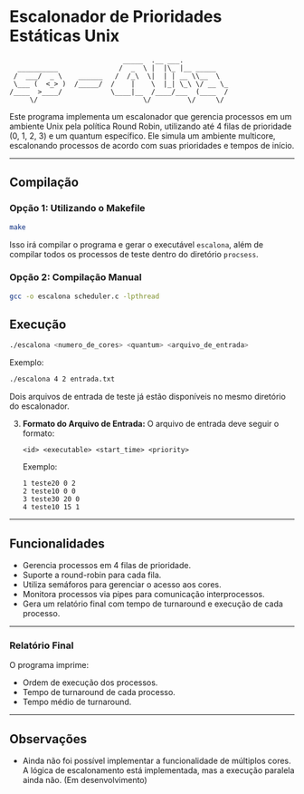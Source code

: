 # Escalonador de Prioridades Estáticas Unix

```
                            _____  .__ ___.                                                              
  __________               /  _  \ |  |\_ |__ _____                                                      
 /  ___/  _ \    ______   /  /_\  \|  | | __ \\__  \                                                     
 \___ (  <_> )  /_____/  /    |    \  |_| \_\ \/ __ \_                                                   
/____  >____/            \____|__  /____/___  (____  /                                                   
     \/                          \/         \/     \/                                                    

```

Este programa implementa um escalonador que gerencia processos em um ambiente Unix pela política Round Robin, utilizando até 4 filas de prioridade (0, 1, 2, 3) e um quantum específico. Ele simula um ambiente multicore, escalonando processos de acordo com suas prioridades e tempos de início.

---

## Compilação

### Opção 1: Utilizando o Makefile


   ```bash
   make
   ```

Isso irá compilar o programa e gerar o executável `escalona`, além de compilar todos os processos de teste dentro do diretório `procsess`.

### Opção 2: Compilação Manual


   ```bash
   gcc -o escalona scheduler.c -lpthread
   ```

## Execução

   ```bash
   ./escalona <numero_de_cores> <quantum> <arquivo_de_entrada>
   ```

   Exemplo:

   ```bash
   ./escalona 4 2 entrada.txt
   ```
Dois arquivos de entrada de teste já estão disponíveis no mesmo diretório do escalonador.

3. **Formato do Arquivo de Entrada:**
   O arquivo de entrada deve seguir o formato:

   ```
   <id> <executable> <start_time> <priority>
   ```

   Exemplo:

   ```
   1 teste20 0 2
   2 teste10 0 0
   3 teste30 20 0
   4 teste10 15 1
   ```

---

## Funcionalidades

- Gerencia processos em 4 filas de prioridade.
- Suporte a round-robin para cada fila.
- Utiliza semáforos para gerenciar o acesso aos cores.
- Monitora processos via pipes para comunicação interprocessos.
- Gera um relatório final com tempo de turnaround e execução de cada processo.

---

### Relatório Final

O programa imprime:

- Ordem de execução dos processos.
- Tempo de turnaround de cada processo.
- Tempo médio de turnaround.

---

## Observações

- Ainda não foi possível implementar a funcionalidade de múltiplos cores. A lógica de escalonamento está implementada, mas a execução paralela ainda não. (Em desenvolvimento)
